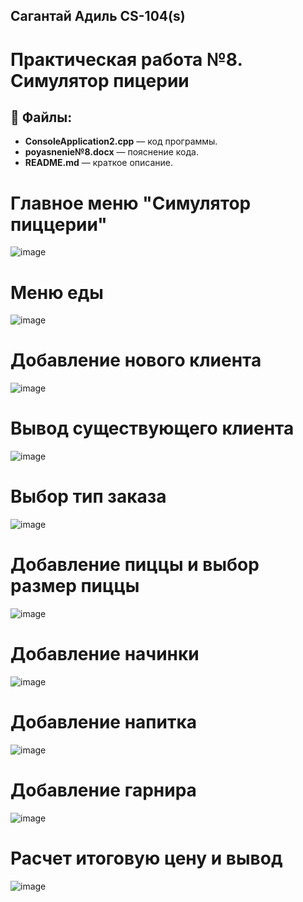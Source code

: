 ## Сагантай Адиль CS-104(s) 

# Практическая работа №8. Симулятор пицерии

## 📝 Файлы:
- **ConsoleApplication2.cpp** — код программы.
- **poyasnenie№8.docx** — пояснение кода.
- **README.md** — краткое описание.

# Главное меню "Симулятор пиццерии"

![image](https://github.com/user-attachments/assets/f435d8a2-e651-4fdf-90fd-6cf8cdf7ca82)

# Меню еды

![image](https://github.com/user-attachments/assets/9c1239b5-f946-4c9a-b731-a13e6b23abd7)

# Добавление нового клиента

![image](https://github.com/user-attachments/assets/80196890-8b27-476a-bad2-8488f9b26027)

# Вывод существующего клиента

![image](https://github.com/user-attachments/assets/b45be30d-cbd3-4d44-aac4-bc84d27676ba)

# Выбор тип заказа


![image](https://github.com/user-attachments/assets/d6e295b6-518d-4332-9975-47a56a6d1f9f)


# Добавление пиццы и выбор размер пиццы

![image](https://github.com/user-attachments/assets/4d1c41e3-aa51-41f5-afb2-0cd552200639)

# Добавление начинки

![image](https://github.com/user-attachments/assets/e5787bf2-7c3a-4eee-be6b-e07d2a9d58bc)

# Добавление напитка

![image](https://github.com/user-attachments/assets/55c1a028-251a-4931-8e66-dd1d82907efb)

# Добавление гарнира

![image](https://github.com/user-attachments/assets/daf38337-fe5e-44a4-91ef-532206078f58)

# Расчет итоговую цену и вывод

![image](https://github.com/user-attachments/assets/c0169607-8e6a-4f40-ac05-acf9f1547eff)


